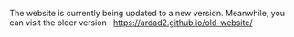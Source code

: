 The website is currently being updated to a new version. Meanwhile, you can visit the older version : https://ardad2.github.io/old-website/
